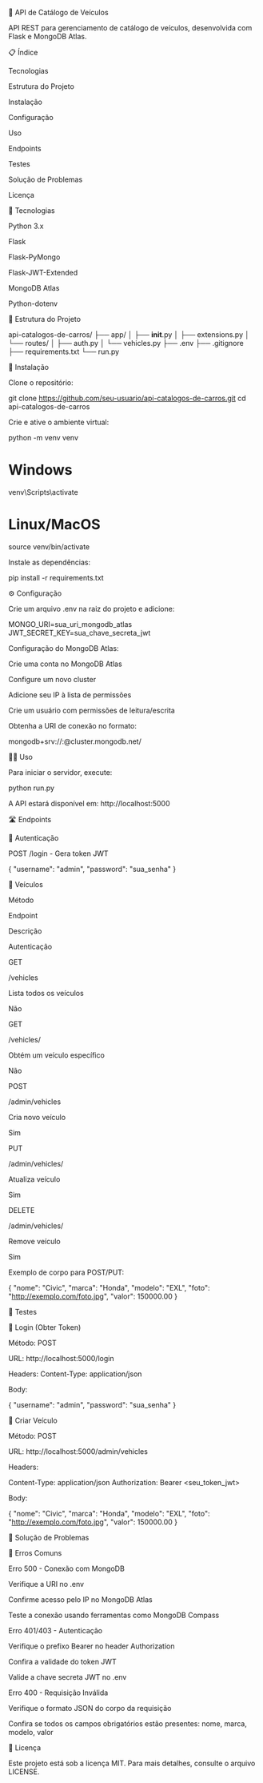 🚗 API de Catálogo de Veículos

API REST para gerenciamento de catálogo de veículos, desenvolvida com Flask e MongoDB Atlas.

📋 Índice

Tecnologias

Estrutura do Projeto

Instalação

Configuração

Uso

Endpoints

Testes

Solução de Problemas

Licença

🚀 Tecnologias

Python 3.x

Flask

Flask-PyMongo

Flask-JWT-Extended

MongoDB Atlas

Python-dotenv

📁 Estrutura do Projeto

api-catalogos-de-carros/
├── app/
│   ├── __init__.py
│   ├── extensions.py
│   └── routes/
│       ├── auth.py
│       └── vehicles.py
├── .env
├── .gitignore
├── requirements.txt
└── run.py

🔧 Instalação

Clone o repositório:

git clone https://github.com/seu-usuario/api-catalogos-de-carros.git
cd api-catalogos-de-carros

Crie e ative o ambiente virtual:

python -m venv venv
# Windows
venv\Scripts\activate
# Linux/MacOS
source venv/bin/activate

Instale as dependências:

pip install -r requirements.txt

⚙️ Configuração

Crie um arquivo .env na raiz do projeto e adicione:

MONGO_URI=sua_uri_mongodb_atlas
JWT_SECRET_KEY=sua_chave_secreta_jwt

Configuração do MongoDB Atlas:

Crie uma conta no MongoDB Atlas

Configure um novo cluster

Adicione seu IP à lista de permissões

Crie um usuário com permissões de leitura/escrita

Obtenha a URI de conexão no formato:

mongodb+srv://<usuario>:<senha>@cluster.mongodb.net/<database>

🏃‍♂️ Uso

Para iniciar o servidor, execute:

python run.py

A API estará disponível em: http://localhost:5000

🛣️ Endpoints

🔑 Autenticação

POST /login - Gera token JWT

{
  "username": "admin",
  "password": "sua_senha"
}

🚗 Veículos

Método

Endpoint

Descrição

Autenticação

GET

/vehicles

Lista todos os veículos

Não

GET

/vehicles/

Obtém um veículo específico

Não

POST

/admin/vehicles

Cria novo veículo

Sim

PUT

/admin/vehicles/

Atualiza veículo

Sim

DELETE

/admin/vehicles/

Remove veículo

Sim

Exemplo de corpo para POST/PUT:

{
    "nome": "Civic",
    "marca": "Honda",
    "modelo": "EXL",
    "foto": "http://exemplo.com/foto.jpg",
    "valor": 150000.00
}

🧪 Testes

🔑 Login (Obter Token)

Método: POST

URL: http://localhost:5000/login

Headers: Content-Type: application/json

Body:

{
    "username": "admin",
    "password": "sua_senha"
}

🚗 Criar Veículo

Método: POST

URL: http://localhost:5000/admin/vehicles

Headers:

Content-Type: application/json
Authorization: Bearer <seu_token_jwt>

Body:

{
    "nome": "Civic",
    "marca": "Honda",
    "modelo": "EXL",
    "foto": "http://exemplo.com/foto.jpg",
    "valor": 150000.00
}

🔧 Solução de Problemas

🔴 Erros Comuns

Erro 500 - Conexão com MongoDB

Verifique a URI no .env

Confirme acesso pelo IP no MongoDB Atlas

Teste a conexão usando ferramentas como MongoDB Compass

Erro 401/403 - Autenticação

Verifique o prefixo Bearer no header Authorization

Confira a validade do token JWT

Valide a chave secreta JWT no .env

Erro 400 - Requisição Inválida

Verifique o formato JSON do corpo da requisição

Confira se todos os campos obrigatórios estão presentes: nome, marca, modelo, valor

📜 Licença

Este projeto está sob a licença MIT. Para mais detalhes, consulte o arquivo LICENSE.
